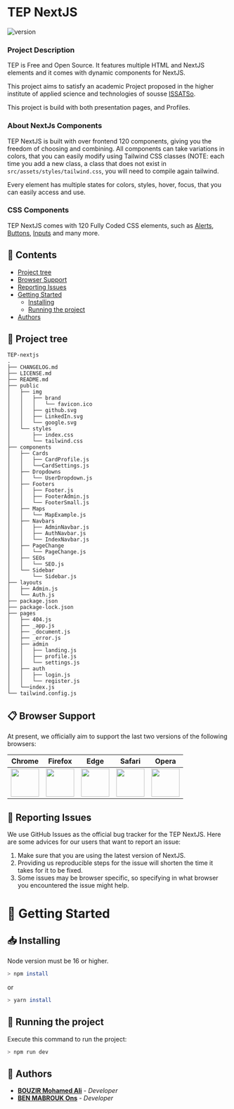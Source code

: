 # TEP NextJS 

![version](https://img.shields.io/badge/version-1.1.0-blue.svg)

### Project Description


TEP is Free and Open Source. It features multiple HTML and NextJS elements and it comes with dynamic components for NextJS.

This project aims to satisfy an academic Project proposed in the higher institute of applied science and technologies of sousse [ISSATSo](http://www.issatso.rnu.tn/fo/index.php).

This project is build with both presentation pages, and Profiles.


### About NextJs Components

TEP NextJS is built with over frontend 120 components, giving you the freedom of choosing and combining. All components can take variations in colors, that you can easily modify using Tailwind CSS classes (NOTE: each time you add a new class, a class that does not exist in `src/assets/styles/tailwind.css`, you will need to compile again tailwind.

Every element has multiple states for colors, styles, hover, focus, that you can easily access and use.


### CSS Components

TEP NextJS comes with 120 Fully Coded CSS elements, such as [Alerts](), [Buttons](), [Inputs]() and many more.

## 🧾 Contents

* [Project tree](#project-tree)
* [Browser Support](#browser-support)
* [Reporting Issues](#reporting-issues)
* [Getting Started](#getting-started)
    * [Installing](#installing)
    * [Running the project](#running-the-project)
* [Authors](#authors) 


## 🌳 Project tree

```
TEP-nextjs
.
├── CHANGELOG.md
├── LICENSE.md
├── README.md
├── public
│   ├── img
│   │   ├── brand
│   │   │   └── favicon.ico
│   │   ├── github.svg
│   │   ├── LinkedIn.svg
│   │   └── google.svg
│   └── styles
│       ├── index.css
│       └── tailwind.css
├── components
│   ├── Cards
│   │   ├── CardProfile.js
│   │   └──CardSettings.js
│   ├── Dropdowns
│   │   └── UserDropdown.js
│   ├── Footers
│   │   ├── Footer.js
│   │   ├── FooterAdmin.js
│   │   └── FooterSmall.js
│   ├── Maps
│   │   └── MapExample.js
│   ├── Navbars
│   │   ├── AdminNavbar.js
│   │   ├── AuthNavbar.js
│   │   └── IndexNavbar.js
│   ├── PageChange
│   │   └── PageChange.js
│   ├── SEOs
│   │   └── SEO.js
│   └── Sidebar
│       └── Sidebar.js
├── layouts
│   ├── Admin.js
│   └── Auth.js
├── package.json
├── package-lock.json
├── pages
│   ├── 404.js
│   ├── _app.js
│   ├── _document.js
│   ├── _error.js
│   ├── admin
│   │   ├── landing.js
│   │   ├── profile.js
│   │   └── settings.js
│   ├── auth
│   │   ├── login.js
│   │   └── register.js
│   └──index.js
└── tailwind.config.js
```

## 📋 Browser Support

At present, we officially aim to support the last two versions of the following browsers:

| Chrome | Firefox | Edge | Safari | Opera |
|:---:|:---:|:---:|:---:|:---:|
| <img src="https://github.com/creativetimofficial/public-assets/blob/master/logos/chrome-logo.png?raw=true" width="64" height="64"> | <img src="https://raw.githubusercontent.com/creativetimofficial/public-assets/master/logos/firefox-logo.png" width="64" height="64"> | <img src="https://raw.githubusercontent.com/creativetimofficial/public-assets/master/logos/edge-logo.png" width="64" height="64"> | <img src="https://raw.githubusercontent.com/creativetimofficial/public-assets/master/logos/safari-logo.png" width="64" height="64"> | <img src="https://raw.githubusercontent.com/creativetimofficial/public-assets/master/logos/opera-logo.png" width="64" height="64"> |

## 🤔 Reporting Issues

We use GitHub Issues as the official bug tracker for the TEP NextJS. Here are some advices for our users that want to report an issue:

1. Make sure that you are using the latest version of NextJS.
2. Providing us reproducible steps for the issue will shorten the time it takes for it to be fixed.
3. Some issues may be browser specific, so specifying in what browser you encountered the issue might help.



# 🏁 Getting Started
## 📥 Installing
Node version must be 16 or higher.
```sh
> npm install
```
or
```sh
> yarn install
```

## 🌠 Running the project
Execute this command to run the project:

```sh
> npm run dev
```
## 💼 Authors
* [**BOUZIR Mohamed Ali**](https://www.linkedin.com/in/bouzir-mohamed-ali/) - *Developer*
* [**BEN MABROUK Ons**](https://www.linkedin.com/in/ons-ben-mabrouk-499904197/) - *Developer*
